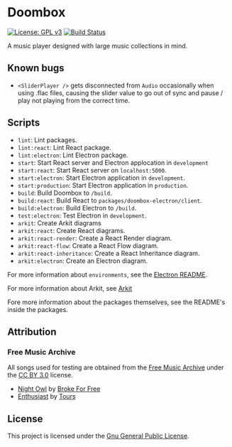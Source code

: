 # Doombox

[![License: GPL v3](https://img.shields.io/badge/License-GPLv3-blue.svg)](https://www.gnu.org/licenses/gpl-3.0)
[![Build Status](https://travis-ci.com/chronoDave/Doombox.svg?branch=master)](https://travis-ci.com/chronoDave/Doombox)

A music player designed with large music collections in mind.

## Known bugs

 - `<SliderPlayer />` gets disconnected from `Audio` occasionally when using .flac files, causing the slider value to go out of sync and pause / play not playing from the correct time.

## Scripts

 - `lint`: Lint packages.
 - `lint:react`: Lint React package.
 - `lint:electron`: Lint Electron package.
 - `start`: Start React server and Electron applocation in `development`
 - `start:react`: Start React server on `localhost:5000`.
 - `start:electron`: Start Electron application in `development`.
 - `start:production`: Start Electron application in `production`.
 - `build`: Build Doombox to `/build`.
 - `build:react`: Build React to `packages/doombox-electron/client`.
 - `build:electron`: Build Electron to `/build`.
 - `test:electron`: Test Electron in `development`.
 - `arkit`: Create Arkit diagrams
 - `arkit:react`: Create React diagrams.
 - `arkit:react-render`: Create a React Render diagram.
 - `arkit:react-flow`: Create a React Flow diagram.
 - `arkit:react-inheritance`: Create a React Inheritance diagram.
 - `arkit:electron`: Create an Electron diagram.

For more information about `environments`, see the [Electron README](/packages/doombox-electron/README.md).

For more information about Arkit, see [Arkit](https://github.com/dyatko/arkit)

Fore more information about the packages themselves, see the README's inside the packages.

## Attribution
### Free Music Archive

All songs used for testing are obtained from the [Free Music Archive](https://freemusicarchive.org/) under the [CC BY 3.0](https://creativecommons.org/licenses/by/3.0/) license.

 - [Night Owl](https://freemusicarchive.org/music/Broke_For_Free/Directionless_EP/Broke_For_Free_-_Directionless_EP_-_01_Night_Owl) by [Broke For Free](https://freemusicarchive.org/music/Broke_For_Free)
 - [Enthusiast](https://freemusicarchive.org/music/Tours/Enthusiast/Tours_-_Enthusiast) by [Tours](https://freemusicarchive.org/music/Tours)


## License

This project is licensed under the [Gnu General Public License](https://github.com/chronoDave/Doombox/blob/master/LICENSE).
